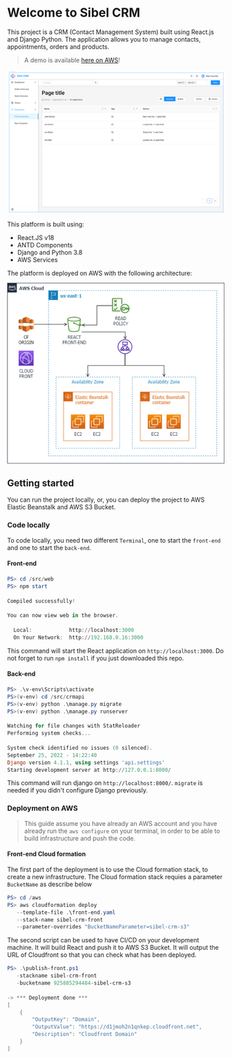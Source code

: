 # Welcome to Sibel CRM

This project is a CRM (Contact Management System) built using React.js and Django Python. The application allows you to manage contacts, appointments, orders and products.

 > A demo is available [here on AWS](https://d1jmoh2n1qnkep.cloudfront.net)!

![Mockup](/docs/img-01.png)

This platform is built using:

 - React.JS v18
 - ANTD Components
 - Django and Python 3.8
 - AWS Services

The platform is deployed on AWS with the following architecture:

![AWS](/docs/img-02.png)

## Getting started

You can run the project locally, or, you can deploy the project to AWS Elastic Beanstalk and AWS S3 Bucket.

### Code locally

To code locally, you need two different `Terminal`, one to start the `front-end` and one to start the `back-end`.

#### Front-end

```powershell
PS> cd /src/web
PS> npm start

Compiled successfully!

You can now view web in the browser.

  Local:            http://localhost:3000
  On Your Network:  http://192.168.0.16:3000
```

This command will start the React application on `http://localhost:3000`. Do not forget to run `npm install` if you just downloaded this repo.

#### Back-end

```powershell
PS> .\v-env\Scripts\activate
PS>(v-env) cd /src/crmapi
PS>(v-env) python .\manage.py migrate
PS>(v-env) python .\manage.py runserver

Watching for file changes with StatReloader
Performing system checks...

System check identified no issues (0 silenced).
September 25, 2022 - 14:22:40
Django version 4.1.1, using settings 'api.settings'
Starting development server at http://127.0.0.1:8000/
```

This command will run django on `http://localhost:8000/`. `migrate` is needed if you didn't configure Django previously.

### Deployment on AWS

 > This guide assume you have already an AWS account and you have already run the `aws configure` on your terminal, in order to be able to build infrastructure and push the code.

#### Front-end Cloud formation

The first part of the deployment is to use the Cloud formation stack, to create a new infrastructure. The Cloud formation stack requies a parameter `BucketName` as describe below

```powershell
PS> cd /aws
PS> aws cloudformation deploy 
   --template-file .\front-end.yaml 
   --stack-name sibel-crm-front 
   --parameter-overrides "BucketNameParameter=sibel-crm-s3"
```

The second script can be used to have CI/CD on your development machine. It will build React and push it to AWS S3 Bucket. It will output the URL of Cloudfront so that you can check what has been deployed.

```powershell
PS> .\publish-front.ps1 
   -stackname sibel-crm-front 
   -bucketname 925885294484-sibel-crm-s3

-> *** Deployment done ***
[
    {
        "OutputKey": "Domain",
        "OutputValue": "https://d1jmoh2n1qnkep.cloudfront.net",
        "Description": "Cloudfront Domain"
    }
]
```